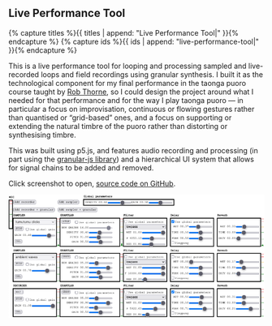 ## Live Performance Tool

{% capture titles %}{{ titles | append: "Live Performance Tool|" }}{% endcapture %}
{% capture ids %}{{ ids | append: "live-performance-tool|" }}{% endcapture %}

This is a live performance tool for looping and processing sampled and live-recorded loops and field recordings using granular synthesis. I built it as the technological component for my final performance in the taonga puoro course taught by [Rob Thorne](http://www.robthorne.co.nz/), so I could design the project around what I needed for that performance and for the way I play taonga puoro — in particular a focus on improvisation, continuous or flowing gestures rather than quantised or “grid-based” ones, and a focus on supporting or extending the natural timbre of the puoro rather than distorting or synthesising timbre. 

This was built using p5.js, and features audio recording and processing (in part using the [granular-js library](https://github.com/philippfromme/granular-js)) and a hierarchical UI system that allows for signal chains to be added and removed.

Click screenshot to open, [source code on GitHub](https://github.com/crispinha/cmpo-major-project).

[![Screenshot of synthesiser](imgs/385-final.png)](https://editor.p5js.org/crispinha/full/kaFg2uICc)
